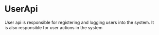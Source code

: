 # UserApi

User api is responsible for registering and logging users into the system. 
It is also responsible for user actions in the system

